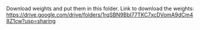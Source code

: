 Download weights and put them in this folder. 
Link to download the weights: https://drive.google.com/drive/folders/1rqSBN9BbI77TKC7xcDVomA9dCm48Z1cw?usp=sharing
